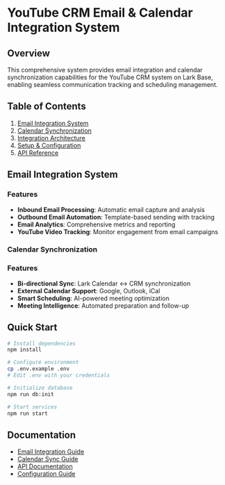 # YouTube CRM Email & Calendar Integration System

## Overview
This comprehensive system provides email integration and calendar synchronization capabilities for the YouTube CRM system on Lark Base, enabling seamless communication tracking and scheduling management.

## Table of Contents
1. [Email Integration System](#email-integration-system)
2. [Calendar Synchronization](#calendar-synchronization)
3. [Integration Architecture](#integration-architecture)
4. [Setup & Configuration](#setup--configuration)
5. [API Reference](#api-reference)

## Email Integration System

### Features
- **Inbound Email Processing**: Automatic email capture and analysis
- **Outbound Email Automation**: Template-based sending with tracking
- **Email Analytics**: Comprehensive metrics and reporting
- **YouTube Video Tracking**: Monitor engagement from email campaigns

### Calendar Synchronization

### Features
- **Bi-directional Sync**: Lark Calendar ↔ CRM synchronization
- **External Calendar Support**: Google, Outlook, iCal
- **Smart Scheduling**: AI-powered meeting optimization
- **Meeting Intelligence**: Automated preparation and follow-up

## Quick Start

```bash
# Install dependencies
npm install

# Configure environment
cp .env.example .env
# Edit .env with your credentials

# Initialize database
npm run db:init

# Start services
npm run start
```

## Documentation
- [Email Integration Guide](./docs/email-integration-guide.md)
- [Calendar Sync Guide](./docs/calendar-sync-guide.md)
- [API Documentation](./docs/api-reference.md)
- [Configuration Guide](./docs/configuration-guide.md)